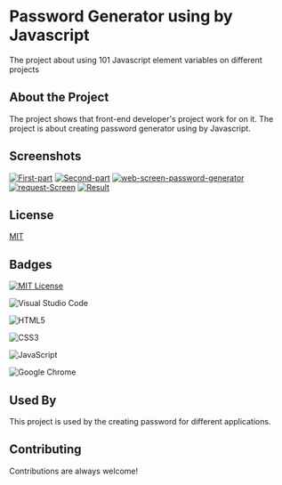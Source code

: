 
# Password Generator using by Javascript
The project about using 101 Javascript element variables on different projects


## About the Project
The project shows that  front-end developer's project work for on it. The project is about creating password
generator using by Javascript. 

## Screenshots

<a href="https://ibb.co/B6cGf5J"><img src="https://i.ibb.co/rpF3QRh/First-psrt.jpg" alt="First-part" border="0"></a>
<a href="https://ibb.co/MprV8kB"><img src="https://i.ibb.co/K7dqNxK/Second-part.jpg" alt="Second-part" border="0"></a>
<a href="https://ibb.co/5TmsjtP"><img src="https://i.ibb.co/2qxcMmT/web-screen-password-generator.jpg" alt="web-screen-password-generator" border="0"></a>
<a href="https://ibb.co/nnDhHw1"><img src="https://i.ibb.co/qWRbtDg/request-Screen.jpg" alt="request-Screen" border="0"></a>
<a href="https://ibb.co/sW0fS2r"><img src="https://i.ibb.co/BnXpDtR/Result.jpg" alt="Result" border="0"></a>


## License

[MIT](https://choosealicense.com/licenses/mit/)


## Badges
[![MIT License](https://img.shields.io/badge/License-MIT-green.svg)](https://choosealicense.com/licenses/mit/)

![Visual Studio Code](https://img.shields.io/badge/Visual%20Studio%20Code-0078d7.svg?style=for-the-badge&logo=visual-studio-code&logoColor=white)

![HTML5](https://img.shields.io/badge/html5-%23E34F26.svg?style=for-the-badge&logo=html5&logoColor=white)

![CSS3](https://img.shields.io/badge/css3-%231572B6.svg?style=for-the-badge&logo=css3&logoColor=white)

![JavaScript](https://img.shields.io/badge/javascript-%23323330.svg?style=for-the-badge&logo=javascript&logoColor=%23F7DF1E)

![Google Chrome](https://img.shields.io/badge/Google%20Chrome-4285F4?style=for-the-badge&logo=GoogleChrome&logoColor=white)


## Used By

This project is used by the creating password for different applications.


## Contributing

Contributions are always welcome!


